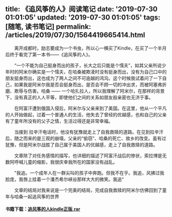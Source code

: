 title: 《追风筝的人》阅读笔记
date: '2019-07-30 01:01:05'
updated: '2019-07-30 01:01:05'
tags: [随笔, 读书笔记]
permalink: /articles/2019/07/30/1564419665414.html
---
&emsp;&emsp;离开成都时，励志要成为一个书虫，所以心一横买了Kindle，在买了一个半月后终于看完了第一本书——《追风筝的人》。

&emsp;&emsp;“一个不能为自己挺身而出的孩子，长大之后只能是个懦夫”，如其父亲所说少年时的阿米尔确实是一个懦夫，在哈桑被欺凌时没有挺身而出，没有为自己口中的朋友挺身而出，这也成为了两人之间不可逾越的鸿沟。这个时候我试着问了一下自己，如果我是阿米尔我是否会挺身而出，是否会不顾一切的冲出求，而被阿塞弗折磨、欺辱与伤害。哈桑 —— 一个哈扎拉人，所以我理解了阿米尔，在那样的背景下，没有真正的人人平等，即使他们之间的关系如朋友般亲密也无济于事。

&emsp;&emsp;在阿富汗遭到俄国入侵后，阿米尔与父亲来到了美国。在这里，他从一个平凡的人开始做起，过着一个普通人的生活，他失去了曾经的优越感，也和自己的父亲有了童年所没有的父子之情，生活过得还是非常幸福。

&emsp;&emsp;当接到 拉辛汗电话时，他没有犹豫就走上了自我救赎的道路。在见到拉辛汗后，随之而来的是三观的崩塌，父亲的“偷窃”、哈桑的死亡、故乡的改变。虽有过犹豫，但是阿米尔战胜了自己属于美国人的优越感，走上了自我救赎的道路。

&emsp;&emsp;文章除了对任务感情的描写，也详细的描述了阿富汗战后的惨状，索拉博是无数阿呼喊儿童的缩影，我很庆幸我所在的国家没有战乱。

&emsp;&emsp;"我追。一个成年人在一群尖叫的孩子中奔跑。但我不在乎。我追，风拂过我脸庞，我唇上挂着一个潘杰希尔峡谷那样大大的微笑。我追"

&emsp;&emsp;文章的结局对我来说是一个完美的结局，完成自我救赎的阿米尔仿佛回到了童年与哈桑一起追风筝的世界


#### 书籍下载：[追风筝的人kindle正版.rar](https://img.hacpai.com/file/2019/07/追风筝的人kindle正版-145b724e.rar)
